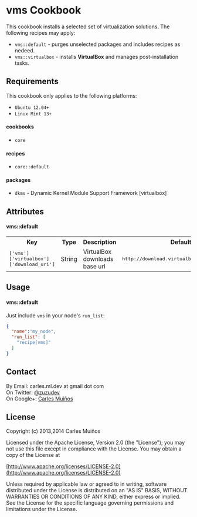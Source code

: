 # vms Cookbook

This cookbook installs a selected set of virtualization solutions.
The following recipes may apply:

- `vms::default`    - purges unselected packages and includes recipes as nedeed.
- `vms::virtualbox` - installs __VirtualBox__ and manages post-installation tasks.


## Requirements

This cookbook only applies to the following platforms:  
- `Ubuntu 12.04+`
- `Linux Mint 13+`

#### cookbooks
- `core`

#### recipes
- `core::default`

#### packages
- `dkms` - Dynamic Kernel Module Support Framework [virtualbox]


## Attributes

#### vms::default
<table>
  <tr>
    <th>Key</th>
    <th>Type</th>
    <th>Description</th>
    <th>Default</th>
  </tr>
  <tr>
    <td><tt>['vms']['virtualbox']['download_uri']</tt></td>
    <td>String</td>
    <td>VirtualBox downloads base url</td>
    <td><tt>http://download.virtualbox.org/virtualbox</tt></td>
  </tr>
</table>



## Usage

#### vms::default
Just include `vms` in your node's `run_list`:

```json
{
  "name":"my_node",
  "run_list": [
    "recipe[vms]"
  ]
}
```


## Contact

By Email:   carles.ml.dev at gmail dot com  
On Twitter: [@zuzudev](https://twitter.com/zuzudev)  
On Google+: [Carles Muiños](https://plus.google.com/109480759201585988691)


## License

Copyright (c) 2013,2014 Carles Muiños

Licensed under the Apache License, Version 2.0 (the "License");
you may not use this file except in compliance with the License.
You may obtain a copy of the License at

[http://www.apache.org/licenses/LICENSE-2.0](http://www.apache.org/licenses/LICENSE-2.0)

Unless required by applicable law or agreed to in writing, software
distributed under the License is distributed on an "AS IS" BASIS,
WITHOUT WARRANTIES OR CONDITIONS OF ANY KIND, either express or implied.
See the License for the specific language governing permissions and
limitations under the License.

